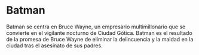 # Batman  
Batman se centra en Bruce Wayne, un empresario multimillonario que se convierte en el vigilante nocturno de Ciudad Gótica. Batman es el resultado de la promesa de Bruce Wayne de eliminar la delincuencia y la maldad en la ciudad tras el asesinato de sus padres.
